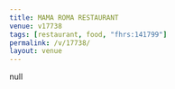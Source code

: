 ```yaml
---
title: MAMA ROMA RESTAURANT
venue: v17738
tags: [restaurant, food, "fhrs:141799"]
permalink: /v/17738/
layout: venue
---
```

null